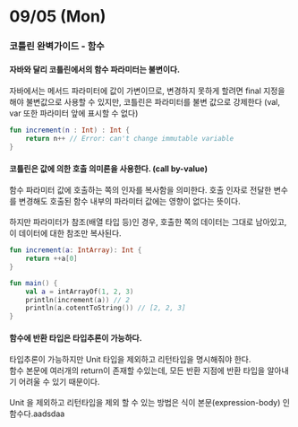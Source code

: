# 09/05 (Mon)



### 코틀린 완벽가이드 - 함수

#### 자바와 달리 코틀린에서의 함수 파라미터는 불변이다.

자바에서는 메서드 파라미터에 값이 가변이므로, 변경하지 못하게 할려면 final 지정을 해야 불변값으로 사용할 수 있지만, 코틀린은 파라미터를 불변 값으로 강제한다 (val, var 또한 파라미터 앞에 표시할 수 없다)

```kotlin
fun increment(n : Int) : Int {
    return n++ // Error: can't change immutable variable
}
```

#### 코틀린은 값에 의한 호출 의미론을 사용한다. (call by-value)&#x20;

함수 파라미터 값에 호출하는 쪽의 인자를 복사함을 의미한다. 호출 인자로 전달한 변수를 변경해도 호출된 함수 내부의 파라미터 값에는 영향이 없다는 뜻이다.\
\
하지만 파라미터가 참조(배열 타입 등)인 경우, 호출한 쪽의 데이터는 그대로 남아있고, 이 데이터에 대한 참조만 복사된다.

```kotlin
fun increment(a: IntArray): Int {
    return ++a[0]
}

fun main() {
    val a = intArrayOf(1, 2, 3)
    println(increment(a)) // 2
    println(a.cotentToString()) // [2, 2, 3]
}
```

#### 함수에 반환 타입은 타입추론이 가능하다.

타입추론이 가능하지만 Unit 타입을 제외하고 리턴타입을 명시해줘야 한다.\
함수 본문에 여러개의 return이 존재할 수있는데, 모든 반환 지점에 반환 타입을 알아내기 어려울 수 있기 때문이다.\
\
Unit 을 제외하고 리턴타입을 제외 할 수 있는 방법은 식이 본문(expression-body) 인 함수다.aadsdaa

